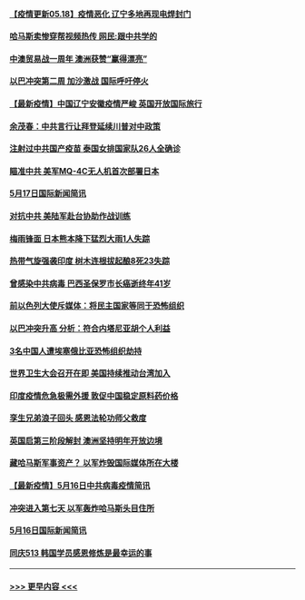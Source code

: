 #### [【疫情更新05.18】疫情恶化 辽宁多地再现电焊封门](../pages/prog202/a103114528.md?t=05180901) 
#### [哈马斯卖惨穿帮视频热传 网民:跟中共学的](../pages/prog202/a103121751.md?t=05180901) 
#### [中澳贸易战一周年 澳洲获赞“赢得漂亮”](../pages/prog202/a103121654.md?t=05180901) 
#### [以巴冲突第二周 加沙激战 国际呼吁停火](../pages/prog202/a103121571.md?t=05180901) 
#### [【最新疫情】中国辽宁安徽疫情严峻 英国开放国际旅行](../pages/prog202/a103121569.md?t=05180901) 
#### [余茂春：中共言行让拜登延续川普对中政策](../pages/prog202/a103121538.md?t=05180901) 
#### [注射过中共国产疫苗 泰国女排国家队26人全确诊](../pages/prog202/a103121390.md?t=05180901) 
#### [瞄准中共 美军MQ-4C无人机首次部署日本](../pages/prog202/a103121377.md?t=05180901) 
#### [5月17日国际新闻简讯](../pages/prog202/a103121355.md?t=05180901) 
#### [对抗中共 美陆军赴台协助作战训练](../pages/prog202/a103121292.md?t=05180901) 
#### [梅雨锋面 日本熊本降下猛烈大雨1人失踪](../pages/prog202/a103121277.md?t=05180901) 
#### [热带气旋强袭印度 树木连根拔起酿8死23失踪](../pages/prog202/a103121241.md?t=05180901) 
#### [曾感染中共病毒 巴西圣保罗市长癌逝终年41岁](../pages/prog202/a103121172.md?t=05180901) 
#### [前以色列大使斥媒体：将民主国家等同于恐怖组织](../pages/prog202/a103121201.md?t=05180901) 
#### [以巴冲突升高 分析：符合内塔尼亚胡个人利益](../pages/prog202/a103121159.md?t=05180901) 
#### [3名中国人遭埃塞俄比亚恐怖组织劫持](../pages/prog202/a103121105.md?t=05180901) 
#### [世界卫生大会召开在即 美国持续推动台湾加入](../pages/prog202/a103121078.md?t=05180901) 
#### [印度疫情危急极需外援 敦促中国稳定原料药价格](../pages/prog202/a103121075.md?t=05180901) 
#### [孪生兄弟浪子回头 感恩法轮功师父救度](../pages/prog202/a103121070.md?t=05180901) 
#### [英国启第三阶段解封 澳洲坚持明年开放边境](../pages/prog202/a103121055.md?t=05180901) 
#### [藏哈马斯军事资产？ 以军炸毁国际媒体所在大楼](../pages/prog202/a103120998.md?t=05180901) 
#### [【最新疫情】5月16日中共病毒疫情简讯](../pages/prog202/a103120996.md?t=05180901) 
#### [冲突进入第七天 以军轰炸哈马斯头目住所](../pages/prog202/a103121000.md?t=05180901) 
#### [5月16日国际新闻简讯](../pages/prog202/a103120985.md?t=05180901) 
#### [同庆513 韩国学员感恩修炼是最幸运的事](../pages/prog202/a103120948.md?t=05180901) 

----
#### [ >>> 更早内容 <<< ](../indexes/prog202-earlier.md)
